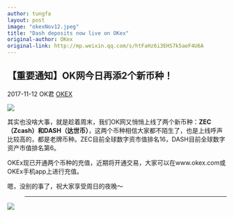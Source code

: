 ```yaml
---
author: tungfa
layout: post
image: "okexNov12.jpeg"
title: "Dash deposits now live on OKex"
original-author: OKex 
original-link: http://mp.weixin.qq.com/s/htFaHz6i3EHS7k5aeF4U6A
---
```


【重要通知】OK网今日再添2个新币种！ 
--------------------

2017-11-12 OK君 [OKEX](http://mp.weixin.qq.com/s/htFaHz6i3EHS7k5aeF4U6A##)

![](http://mmbiz.qpic.cn/mmbiz_gif/FEBbPncsSUXJX5amWGwNln1g5YQgyKCJJLSNTsyLNrib3tbet9dSRRtMOoibWVTBuotadEqibWiaaH9COgwSIo99uA/0?wx_fmt=gif&wxfrom=5&wx_lazy=1)

其实也没啥大事，就是趁着周末，我们OK网又悄悄上线了两个新币种：**ZEC（Zcash）和DASH（达世币）**，这两个币种相信大家都不陌生了，也是上线呼声比较高的，都是老牌币种。ZEC目前全球数字资市值排名16，DASH目前全球数字资产市值排名第6。

OKEx现已开通两个币种的充值，近期将开通交易，大家可以在www.okex.com或OKEx手机app上进行充值。

嗯，没别的事了，祝大家享受周日的夜晚～

> * * * * *

![](http://mmbiz.qpic.cn/mmbiz_gif/FEBbPncsSUXJX5amWGwNln1g5YQgyKCJJm9fuiak5rJrHkhQ2gut6gHibFIOFprcLQf2hhBgiaNFiaYtrtqyMSgSXw/0?wx_fmt=gif&wxfrom=5&wx_lazy=1)
